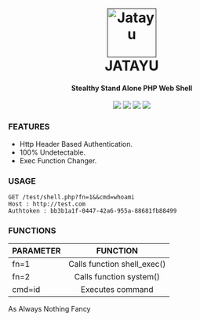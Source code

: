 <h1 align="center">
  <a href=""><img src="https://github.com/SpiderMate/Jatayu/blob/master/jatayu-image.png" width="100" height="100" alt="Jatayu"></a>
  <br>
  JATAYU
  <br>
</h1>

<h4 align="center">Stealthy Stand Alone PHP Web Shell</h4>

<p align="center">
    <img src="https://img.shields.io/badge/release-Prv8-blue.svg">
    <img src="https://img.shields.io/badge/issues-0-red.svg">
    <img src="https://img.shields.io/badge/php-7-green.svg">
    <img src="https://img.shields.io/badge/php-5-green.svg">
</p>

### FEATURES
- Http Header Based Authentication.
- 100% Undetectable.
- Exec Function Changer.

### USAGE
```
GET /test/shell.php?fn=1&&cmd=whoami
Host : http://test.com
Authtoken : bb3b1a1f-0447-42a6-955a-88681fb88499
```
### FUNCTIONS

| PARAMETER       | FUNCTION                       |
| ----------------|:------------------------------:|
| fn=1            | Calls function shell_exec()    |
| fn=2            | Calls function system()        |
| cmd=id          | Executes command               |



As Always Nothing Fancy
